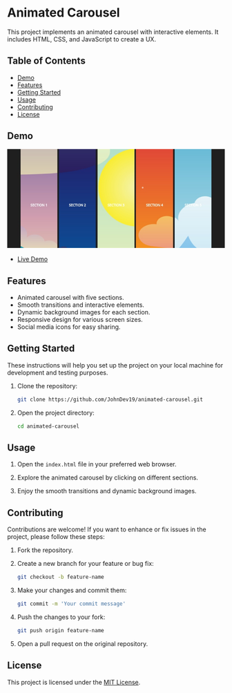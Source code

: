 # Animated Carousel

This project implements an animated carousel with interactive elements. It includes HTML, CSS, and JavaScript to create a UX.

## Table of Contents

- [Demo](#demo)
- [Features](#features)
- [Getting Started](#getting-started)
- [Usage](#usage)
- [Contributing](#contributing)
- [License](#license)

## Demo

![Demo](IMG_20240122_182451.jpg)
- [Live Demo](https://johndev19.github.io/Animated-Carousel/)

## Features

- Animated carousel with five sections.
- Smooth transitions and interactive elements.
- Dynamic background images for each section.
- Responsive design for various screen sizes.
- Social media icons for easy sharing.

## Getting Started

These instructions will help you set up the project on your local machine for development and testing purposes.

1. Clone the repository:

   ```bash
   git clone https://github.com/JohnDev19/animated-carousel.git
   ```

2. Open the project directory:

   ```bash
   cd animated-carousel
   ```

## Usage

1. Open the `index.html` file in your preferred web browser.

2. Explore the animated carousel by clicking on different sections.

3. Enjoy the smooth transitions and dynamic background images.

## Contributing

Contributions are welcome! If you want to enhance or fix issues in the project, please follow these steps:

1. Fork the repository.

2. Create a new branch for your feature or bug fix:

   ```bash
   git checkout -b feature-name
   ```

3. Make your changes and commit them:

   ```bash
   git commit -m 'Your commit message'
   ```

4. Push the changes to your fork:

   ```bash
   git push origin feature-name
   ```

5. Open a pull request on the original repository.

## License

This project is licensed under the [MIT License](LICENSE.md).
